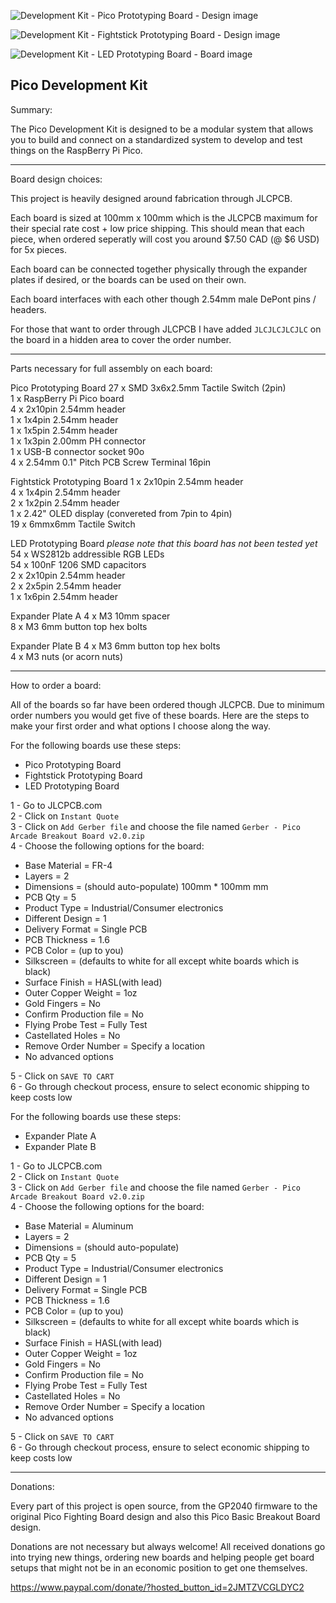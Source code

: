 ![Development Kit - Pico Prototyping Board - Design image](https://github.com/TheTrainGoes/GP2040-Projects/blob/main/Pico%20Development%20Kit/Development%20Kit%20-%20Pico%20Prototyping%20Board%20-%20Design%20image.png)

![Development Kit - Fightstick Prototyping Board - Design image](https://github.com/TheTrainGoes/GP2040-Projects/blob/main/Pico%20Development%20Kit/Development%20Kit%20-%20Fightstick%20Prototyping%20Board%20-%20Design%20image.png)

![Development Kit - LED Prototyping Board - Board image](https://github.com/TheTrainGoes/GP2040-Projects/blob/main/Pico%20Development%20Kit/Development%20Kit%20-%20LED%20Prototyping%20Board%20-%20Board%20image.png)


Pico Development Kit
---

Summary:

The Pico Development Kit is designed to be a modular system that allows you to build and connect on a standardized system to develop and test things on the RaspBerry Pi Pico.

---

Board design choices:

This project is heavily designed around fabrication through JLCPCB.  

Each board is sized at 100mm x 100mm which is the JLCPCB maximum for their special rate cost + low price shipping.  This should mean that each piece, when ordered seperatly will cost you around $7.50 CAD (@ $6 USD) for 5x pieces.

Each board can be connected together physically through the expander plates if desired, or the boards can be used on their own.  

Each board interfaces with each other though 2.54mm male DePont pins / headers.

For those that want to order through JLCPCB I have added `JLCJLCJLCJLC` on the board in a hidden area to cover the order number.

---

Parts necessary for full assembly on each board:

Pico Prototyping Board
27 x SMD 3x6x2.5mm Tactile Switch (2pin)<br/>
1 x RaspBerry Pi Pico board<br/>
4 x 2x10pin 2.54mm header<br/>
1 x 1x4pin 2.54mm header<br/>
1 x 1x5pin 2.54mm header<br/>
1 x 1x3pin 2.00mm PH connector<br/>
1 x USB-B connector socket 90o<br/>
4 x 2.54mm 0.1" Pitch PCB Screw Terminal 16pin<br/>

Fightstick Prototyping Board
1 x 2x10pin 2.54mm header<br/>
4 x 1x4pin 2.54mm header<br/>
2 x 1x2pin 2.54mm header<br/>
1 x 2.42" OLED display (convereted from 7pin to 4pin)<br/>
19 x 6mmx6mm Tactile Switch<br/>

LED Prototyping Board *please note that this board has not been tested yet*
54 x WS2812b addressible RGB LEDs<br/>
54 x 100nF 1206 SMD capacitors<br/>
2 x 2x10pin 2.54mm header<br/>
2 x 2x5pin 2.54mm header<br/>
1 x 1x6pin 2.54mm header<br/>

Expander Plate A
4 x M3 10mm spacer<br/>
8 x M3 6mm button top hex bolts<br/>

Expander Plate B
4 x M3 6mm button top hex bolts<br/>
4 x M3 nuts (or acorn nuts)<br/>

---

How to order a board:

All of the boards so far have been ordered though JLCPCB.  Due to minimum order numbers you would get five of these boards.  Here are the steps to make your first order and what options I choose along the way.

For the following boards use these steps:
- Pico Prototyping Board
- Fightstick Prototyping Board
- LED Prototyping Board

1 - Go to JLCPCB.com<br/>
2 - Click on `Instant Quote`<br/>
3 - Click on `Add Gerber file` and choose the file named `Gerber - Pico Arcade Breakout Board v2.0.zip`<br/>
4 - Choose the following options for the board:<br/>
- Base Material = FR-4<br/>
- Layers = 2<br/>
- Dimensions = (should auto-populate) 100mm * 100mm mm<br/>
- PCB Qty = 5<br/>
- Product Type = Industrial/Consumer electronics<br/>
- Different Design = 1<br/>
- Delivery Format = Single PCB<br/>
- PCB Thickness = 1.6<br/>
- PCB Color = (up to you)<br/>
- Silkscreen = (defaults to white for all except white boards which is black)<br/>
- Surface Finish = HASL(with lead)<br/>
- Outer Copper Weight = 1oz<br/>
- Gold Fingers = No<br/>
- Confirm Production file = No<br/>
- Flying Probe Test = Fully Test<br/>
-  Castellated Holes = No<br/>
- Remove Order Number = Specify a location<br/>
- No advanced options<br/>

5 - Click on `SAVE TO CART`<br/>
6 - Go through checkout process, ensure to select economic shipping to keep costs low

For the following boards use these steps:
- Expander Plate A
- Expander Plate B

1 - Go to JLCPCB.com<br/>
2 - Click on `Instant Quote`<br/>
3 - Click on `Add Gerber file` and choose the file named `Gerber - Pico Arcade Breakout Board v2.0.zip`<br/>
4 - Choose the following options for the board:<br/>
- Base Material = Aluminum<br/>
- Layers = 2<br/>
- Dimensions = (should auto-populate)<br/>
- PCB Qty = 5<br/>
- Product Type = Industrial/Consumer electronics<br/>
- Different Design = 1<br/>
- Delivery Format = Single PCB<br/>
- PCB Thickness = 1.6<br/>
- PCB Color = (up to you)<br/>
- Silkscreen = (defaults to white for all except white boards which is black)<br/>
- Surface Finish = HASL(with lead)<br/>
- Outer Copper Weight = 1oz<br/>
- Gold Fingers = No<br/>
- Confirm Production file = No<br/>
- Flying Probe Test = Fully Test<br/>
-  Castellated Holes = No<br/>
- Remove Order Number = Specify a location<br/>
- No advanced options<br/>

5 - Click on `SAVE TO CART`<br/>
6 - Go through checkout process, ensure to select economic shipping to keep costs low
     

---

Donations:

Every part of this project is open source, from the GP2040 firmware to the original Pico Fighting Board design and also this Pico Basic Breakout Board design.  

Donations are not necessary but always welcome!  All received donations go into trying new things, ordering new boards and helping people get board setups that might not be in an economic position to get one themselves.

https://www.paypal.com/donate/?hosted_button_id=2JMTZVCGLDYC2
